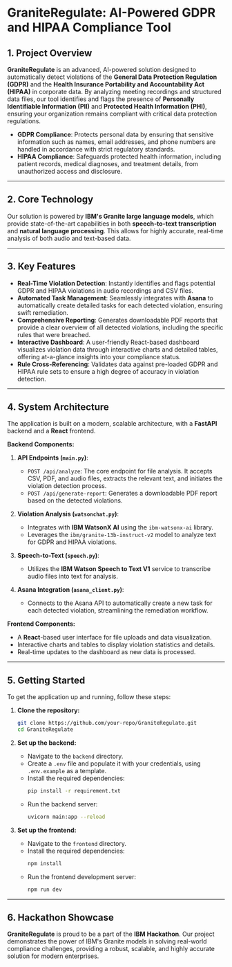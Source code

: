# **GraniteRegulate: AI-Powered GDPR and HIPAA Compliance Tool**

## **1. Project Overview**

**GraniteRegulate** is an advanced, AI-powered solution designed to automatically detect violations of the **General Data Protection Regulation (GDPR)** and the **Health Insurance Portability and Accountability Act (HIPAA)** in corporate data. By analyzing meeting recordings and structured data files, our tool identifies and flags the presence of **Personally Identifiable Information (PII)** and **Protected Health Information (PHI)**, ensuring your organization remains compliant with critical data protection regulations.

-   **GDPR Compliance**: Protects personal data by ensuring that sensitive information such as names, email addresses, and phone numbers are handled in accordance with strict regulatory standards.
-   **HIPAA Compliance**: Safeguards protected health information, including patient records, medical diagnoses, and treatment details, from unauthorized access and disclosure.

---

## **2. Core Technology**

Our solution is powered by **IBM's Granite large language models**, which provide state-of-the-art capabilities in both **speech-to-text transcription** and **natural language processing**. This allows for highly accurate, real-time analysis of both audio and text-based data.

---

## **3. Key Features**

-   **Real-Time Violation Detection**: Instantly identifies and flags potential GDPR and HIPAA violations in audio recordings and CSV files.
-   **Automated Task Management**: Seamlessly integrates with **Asana** to automatically create detailed tasks for each detected violation, ensuring swift remediation.
-   **Comprehensive Reporting**: Generates downloadable PDF reports that provide a clear overview of all detected violations, including the specific rules that were breached.
-   **Interactive Dashboard**: A user-friendly React-based dashboard visualizes violation data through interactive charts and detailed tables, offering at-a-glance insights into your compliance status.
-   **Rule Cross-Referencing**: Validates data against pre-loaded GDPR and HIPAA rule sets to ensure a high degree of accuracy in violation detection.

---

## **4. System Architecture**

The application is built on a modern, scalable architecture, with a **FastAPI** backend and a **React** frontend.

**Backend Components:**

1.  **API Endpoints (`main.py`)**:
    *   `POST /api/analyze`: The core endpoint for file analysis. It accepts CSV, PDF, and audio files, extracts the relevant text, and initiates the violation detection process.
    *   `POST /api/generate-report`: Generates a downloadable PDF report based on the detected violations.

2.  **Violation Analysis (`watsonchat.py`)**:
    *   Integrates with **IBM WatsonX AI** using the `ibm-watsonx-ai` library.
    *   Leverages the `ibm/granite-13b-instruct-v2` model to analyze text for GDPR and HIPAA violations.

3.  **Speech-to-Text (`speech.py`)**:
    *   Utilizes the **IBM Watson Speech to Text V1** service to transcribe audio files into text for analysis.

4.  **Asana Integration (`asana_client.py`)**:
    *   Connects to the Asana API to automatically create a new task for each detected violation, streamlining the remediation workflow.

**Frontend Components:**

-   A **React**-based user interface for file uploads and data visualization.
-   Interactive charts and tables to display violation statistics and details.
-   Real-time updates to the dashboard as new data is processed.

---

## **5. Getting Started**

To get the application up and running, follow these steps:

1.  **Clone the repository:**
    ```bash
    git clone https://github.com/your-repo/GraniteRegulate.git
    cd GraniteRegulate
    ```

2.  **Set up the backend:**
    -   Navigate to the `backend` directory.
    -   Create a `.env` file and populate it with your credentials, using `.env.example` as a template.
    -   Install the required dependencies:
        ```bash
        pip install -r requirement.txt
        ```
    -   Run the backend server:
        ```bash
        uvicorn main:app --reload
        ```

3.  **Set up the frontend:**
    -   Navigate to the `frontend` directory.
    -   Install the required dependencies:
        ```bash
        npm install
        ```
    -   Run the frontend development server:
        ```bash
        npm run dev
        ```

---

## **6. Hackathon Showcase**

**GraniteRegulate** is proud to be a part of the **IBM Hackathon**. Our project demonstrates the power of IBM's Granite models in solving real-world compliance challenges, providing a robust, scalable, and highly accurate solution for modern enterprises.
